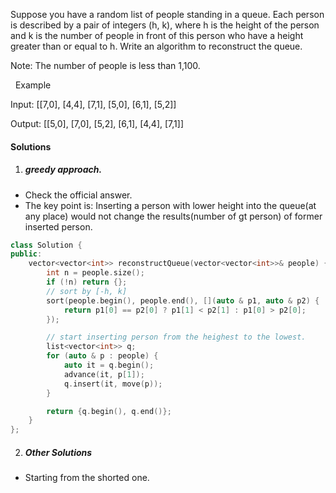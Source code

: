 Suppose you have a random list of people standing in a queue. Each person is described by a pair of integers (h, k), where h is the height of the person and k is the number of people in front of this person who have a height greater than or equal to h. Write an algorithm to reconstruct the queue.

Note:
The number of people is less than 1,100.

 
Example

Input:
[[7,0], [4,4], [7,1], [5,0], [6,1], [5,2]]

Output:
[[5,0], [7,0], [5,2], [6,1], [4,4], [7,1]]


#### Solutions

1. ##### greedy approach.

- Check the official answer.
- The key point is: Inserting a person with lower height into the queue(at any place) would not change the results(number of gt person) of former inserted person.

```cpp
class Solution {
public:
    vector<vector<int>> reconstructQueue(vector<vector<int>>& people) {
        int n = people.size();
        if (!n) return {};
        // sort by [-h, k]
        sort(people.begin(), people.end(), [](auto & p1, auto & p2) {
            return p1[0] == p2[0] ? p1[1] < p2[1] : p1[0] > p2[0];
        });

        // start inserting person from the heighest to the lowest.
        list<vector<int>> q;
        for (auto & p : people) {
            auto it = q.begin();
            advance(it, p[1]);
            q.insert(it, move(p));
        }

        return {q.begin(), q.end()};
    }
};
```

2. ##### Other Solutions

- Starting from the shorted one.